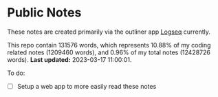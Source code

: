 # Public Notes

These notes are created primarily via the outliner app [Logseq](https://github.com/logseq/logseq) currently.

This repo contain 131576 words, which represents 10.88% of my coding related notes (1209460 words), and 0.96% of my total notes (12428726 words). **Last updated:** 2023-03-17 11:00:01. 

To do:

- [ ] Setup a web app to more easily read these notes
